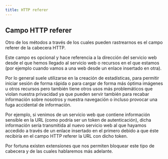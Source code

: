 ```yaml
---
title: HTTP referer
---
```


## Campo HTTP referer

Otro de los métodos a través de los cuales pueden rastrearnos es el campo referer de la cabecera HTTP.

Este campo es opcional y hace referencia a la dirección del servicio web desde el que hemos llegado al servicio web o recursos en el que estamos (por ejemplo cuando vamos a una web desde un enlace insertado en otra).

Por lo general suele utilizarse en la creación de estadísticas, para permitir iniciar sesión de forma rápida o para cargar de forma más óptima imágenes u otros recursos pero también tiene otros usos más problemáticos que violan nuestra privacidad ya que pueden servir también para recabar información sobre nosotros y nuestra navegación o incluso provocar una fuga accidental de información.

Por ejemplo, si venimos de un servicio web que contiene información sensible en la URL (como podría ser un token de autenticación), dicha información sería transmitida al nuevo servicio web al que hayamos accedido a través de un enlace insertado en el primero debido a que éste recibiría en el campo HTTP referer la URL con dicho token.

Por fortuna existen extensiones que nos permiten bloquear este tipo de cabecera y de las cuales hablaremos más adelante.